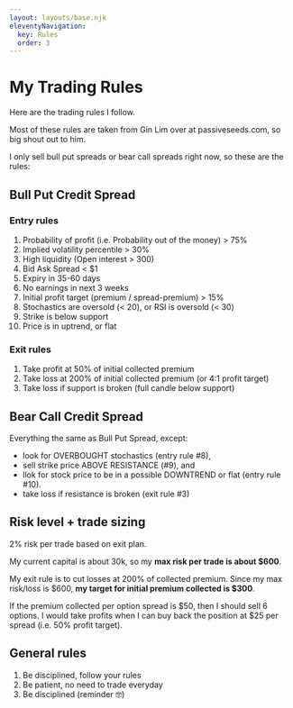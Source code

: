 ```yaml
---
layout: layouts/base.njk
eleventyNavigation:
  key: Rules
  order: 3
---
```

# My Trading Rules

Here are the trading rules I follow.  

Most of these rules are taken from Gin Lim over at passiveseeds.com, so big shout out to him.

I only sell bull put spreads or bear call spreads right now, so these are the rules:

## Bull Put Credit Spread 
### Entry rules
1. Probability of profit (i.e. Probability out of the money) > 75%
2. Implied volatility percentile > 30%
3. High liquidity (Open interest > 300)
4. Bid Ask Spread < $1
6. Expiry in 35-60 days
7. No earnings in next 3 weeks
5. Initial profit target (premium / spread-premium) > 15% 
8. Stochastics are oversold (< 20), or RSI is oversold (< 30)
9. Strike is below support
10. Price is in uptrend, or flat

### Exit rules
1. Take profit at 50% of initial collected premium 
2. Take loss at 200% of initial collected premium (or 4:1 profit target)
3. Take loss if support is broken (full candle below support)

## Bear Call Credit Spread
Everything the same as Bull Put Spread, except:
- look for OVERBOUGHT stochastics (entry rule #8), 
- sell strike price ABOVE RESISTANCE (#9), and 
- llok for stock price to be in a possible DOWNTREND or flat (entry rule #10).
- take loss if resistance is broken (exit rule #3)

## Risk level + trade sizing
2% risk per trade based on exit plan.  

My current capital is about 30k, so my **max risk per trade is about $600**.

My exit rule is to cut losses at 200% of collected premium.  Since my max risk/loss is $600, **my target for initial premium collected is $300**. 

If the premium collected per option spread is $50, then I should sell 6 options.  I would take profits when I can buy back the position at $25 per spread (i.e. 50% profit target).

## General rules
1. Be disciplined, follow your rules
2. Be patient, no need to trade everyday
3. Be disciplined (reminder 🤓)

